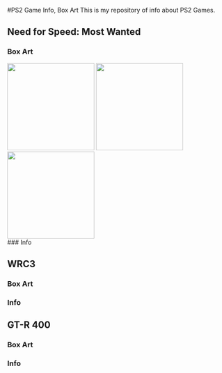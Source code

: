 #PS2 Game Info, Box Art
This is my repository of info about PS2 Games.

## Need for Speed: Most Wanted
### Box Art
<div class="row">
  <img src= "https://github.com/cainy-a/cainy-a.github.io/raw/master/PS2%20Scans/Need%20for%20speed%20most%20wanted/nfsmw-front.jpg" width=200>
  <img src= "https://github.com/cainy-a/cainy-a.github.io/raw/master/PS2%20Scans/Need%20for%20speed%20most%20wanted/nfsmw-back.jpg" width=200>
  <img src= "https://github.com/cainy-a/cainy-a.github.io/raw/master/PS2%20Scans/Need%20for%20speed%20most%20wanted/nfsmw-spine.jpg" width=200>
</div>
### Info

## WRC3
### Box Art

### Info

## GT-R 400
### Box Art

### Info
